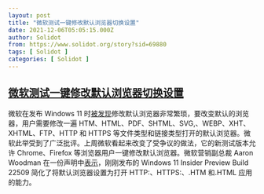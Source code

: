 ```yaml
---
layout: post
title: "微软测试一键修改默认浏览器切换设置"
date: 2021-12-06T05:05:15.000Z
author: Solidot
from: https://www.solidot.org/story?sid=69880
tags: [ Solidot ]
categories: [ Solidot ]
---
```

<!--1638767115000-->
[微软测试一键修改默认浏览器切换设置](https://www.solidot.org/story?sid=69880)
------

<div>
微软在发布 Windows 11 时<a href="https://www.solidot.org/story?sid=68599" target="_blank">被发现</a>修改默认浏览器非常繁琐，要改变默认的浏览器，用户需要修改一遍 HTM、HTML、PDF、SHTML、SVG,、WEBP、XHT、XHTML、FTP、HTTP 和 HTTPS 等文件类型和链接类型打开的默认浏览器。微软此举受到了广泛批评。上周微软看起来改变了受争议的做法，它的新测试版本允许 Chrome、Firefox 等浏览器用户一键修改默认浏览器。微软营销副总裁 Aaron Woodman 在一份声明中<a href="https://www.theverge.com/2021/12/3/22815209/microsoft-windows-11-default-browser-button-changes">表示</a>，刚刚发布的 Windows 11 Insider Preview Build 22509 简化了将默认浏览器设置为打开 HTTP:、HTTPS:、.HTM 和.HTML 应用的能力。
</div>
